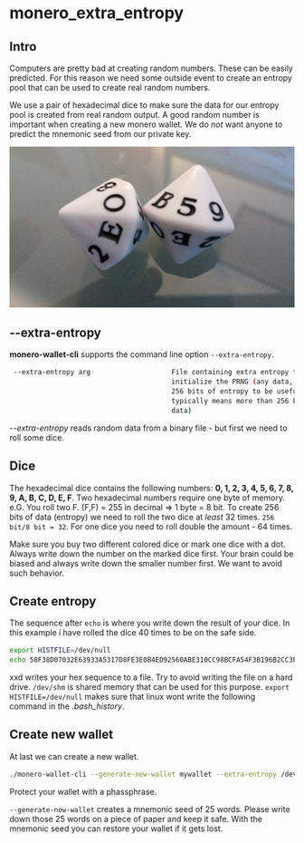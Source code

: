 # monero_extra_entropy
## Intro
Computers are pretty bad at creating random numbers. These can be easily predicted. For this reason we need some outside event to create an entropy pool that can be used to create real random numbers.

We use a pair of hexadecimal dice to make sure the data for our entropy pool is created from real random output. A good random number is important when creating a new monero wallet. We do *not* want anyone to predict the mnemonic seed from our private key.

![alt text](https://github.com/nonie-sys/monero_extra_entropy/blob/master/hexdice.jpg "Hexadecimal dice")

## --extra-entropy

**monero-wallet-cli** supports the command line option `--extra-entropy`.

```bash
 --extra-entropy arg                    File containing extra entropy to 
                                        initialize the PRNG (any data, aim for 
                                        256 bits of entropy to be useful, wihch
                                        typically means more than 256 bits of 
                                        data)

```
*--extra-entropy* reads random data from a binary file - but first we need to roll some dice.

## Dice

The hexadecimal dice contains the following numbers: **0, 1, 2, 3, 4, 5, 6, 7, 8, 9, A, B, C, D, E, F**.
Two hexadecimal numbers require one byte of memory. e.G. You roll two F. (F,F) = 255 in decimal => 1 byte = 8 bit.
To create 256 bits of data (entropy) we need to roll the two dice at *least* 32 times. `256 bit/8 bit = 32`.
For one dice you need to roll double the amount - 64 times.

Make sure you buy two different colored dice or mark one dice with a dot. Always write down the number on the marked dice first. Your brain could be biased and always write down the smaller number first. We want to avoid such behavior.

## Create entropy

The sequence after `echo` is where you write down the result of your dice. In this example i have rolled the dice 40 times to be on the safe side.

```bash
export HISTFILE=/dev/null
echo 50F38D07032E63933A5317D8FE3E0B4ED92560ABE310CC98BCFA54F3B196B2CC3FA219A494C49A7C | xxd -r -p > /dev/shm/entropy
```
xxd writes your hex sequence to a file. Try to avoid writing the file on a hard drive. `/dev/shm` is shared memory that can be used for this purpose. `export HISTFILE=/dev/null` makes sure that linux wont write the following command in the *.bash_history*.

## Create new wallet

At last we can create a new wallet.

```bash
./monero-wallet-cli --generate-new-wallet mywallet --extra-entropy /dev/shm/entropy
```
Protect your wallet with a phassphrase.

`--generate-new-wallet` creates a mnemonic seed of 25 words. Please write down those 25 words on a piece of paper and keep it safe. With the mnemonic seed you can restore your wallet if it gets lost.
